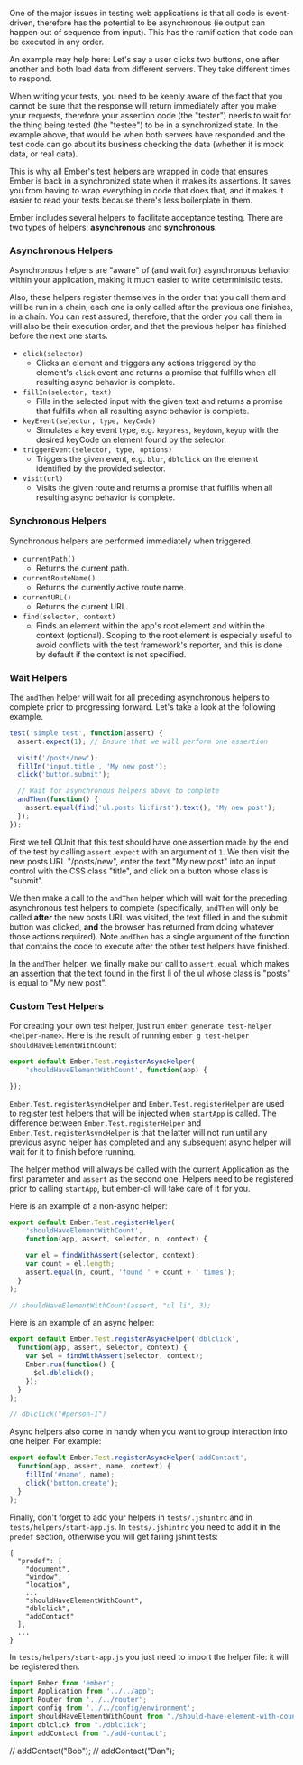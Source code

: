 One of the major issues in testing web applications is that all code is
event-driven, therefore has the potential to be asynchronous (ie output can
happen out of sequence from input). This has the ramification that code can be
executed in any order.

An example may help here: Let's say a user clicks two buttons, one after another
and both load data from different servers. They take different times to respond.

When writing your tests, you need to be keenly aware of the fact that you cannot
be sure that the response will return immediately after you make your requests,
therefore your assertion code (the "tester") needs to wait for the thing being
tested (the "testee") to be in a synchronized state. In the example above, that
would be when both servers have responded and the test code can go about its
business checking the data (whether it is mock data, or real data).

This is why all Ember's test helpers are wrapped in code that ensures Ember is
back in a synchronized state when it makes its assertions. It saves you from
having to wrap everything in code that does that, and it makes it easier to read
your tests because there's less boilerplate in them.

Ember includes several helpers to facilitate acceptance testing. There are two
types of helpers: **asynchronous** and **synchronous**.

### Asynchronous Helpers

Asynchronous helpers are "aware" of (and wait for) asynchronous behavior within
your application, making it much easier to write deterministic tests.

Also, these helpers register themselves in the order that you call them and will
be run in a chain; each one is only called after the previous one finishes, in a
chain. You can rest assured, therefore, that the order you call them in will also
be their execution order, and that the previous helper has finished before the
next one starts.

* `click(selector)`
  - Clicks an element and triggers any actions triggered by the element's `click`
    event and returns a promise that fulfills when all resulting async behavior
    is complete.
* `fillIn(selector, text)`
  - Fills in the selected input with the given text and returns a promise that
     fulfills when all resulting async behavior is complete.
* `keyEvent(selector, type, keyCode)`
  - Simulates a key event type, e.g. `keypress`, `keydown`, `keyup` with the
    desired keyCode on element found by the selector.
* `triggerEvent(selector, type, options)`
  - Triggers the given event, e.g. `blur`, `dblclick` on the element identified
    by the provided selector.
* `visit(url)`
  - Visits the given route and returns a promise that fulfills when all resulting
     async behavior is complete.

### Synchronous Helpers

Synchronous helpers are performed immediately when triggered.

* `currentPath()`
  - Returns the current path.
* `currentRouteName()`
  - Returns the currently active route name.
* `currentURL()`
  - Returns the current URL.
* `find(selector, context)`
  - Finds an element within the app's root element and within the context
    (optional). Scoping to the root element is especially useful to avoid
    conflicts with the test framework's reporter, and this is done by default
    if the context is not specified.

### Wait Helpers

The `andThen` helper will wait for all preceding asynchronous helpers to
complete prior to progressing forward. Let's take a look at the following
example.

```tests/acceptance/new-post-appears-first-test.js
test('simple test', function(assert) {
  assert.expect(1); // Ensure that we will perform one assertion

  visit('/posts/new');
  fillIn('input.title', 'My new post');
  click('button.submit');

  // Wait for asynchronous helpers above to complete
  andThen(function() {
    assert.equal(find('ul.posts li:first').text(), 'My new post');
  });
});
```

First we tell QUnit that this test should have one assertion made by the end
of the test by calling `assert.expect` with an argument of `1`. We then visit the new
posts URL "/posts/new", enter the text "My new post" into an input control
with the CSS class "title", and click on a button whose class is "submit".

We then make a call to the `andThen` helper which will wait for the preceding
asynchronous test helpers to complete (specifically, `andThen` will only be
called **after** the new posts URL was visited, the text filled in and the
submit button was clicked, **and** the browser has returned from doing whatever
those actions required). Note `andThen` has a single argument of the function
that contains the code to execute after the other test helpers have finished.

In the `andThen` helper, we finally make our call to `assert.equal` which makes an
assertion that the text found in the first li of the ul whose class is "posts"
is equal to "My new post".

### Custom Test Helpers

For creating your own test helper, just run `ember generate test-helper
<helper-name>`. Here is the result of running `ember g test-helper
shouldHaveElementWithCount`:

```tests/helpers/should-have-element-with-count.js
export default Ember.Test.registerAsyncHelper(
    'shouldHaveElementWithCount', function(app) {

});
```

`Ember.Test.registerAsyncHelper` and `Ember.Test.registerHelper` are used to
register test helpers that will be injected when `startApp` is
called. The difference between `Ember.Test.registerHelper` and
`Ember.Test.registerAsyncHelper` is that the latter will not run until any
previous async helper has completed and any subsequent async helper will wait
for it to finish before running.

The helper method will always be called with the current Application as the
first parameter and `assert` as the second one. Helpers need to be registered prior to calling
`startApp`, but ember-cli will take care of it for you.

Here is an example of a non-async helper:

```tests/helpers/should-have-element-with-count.js
export default Ember.Test.registerHelper(
    'shouldHaveElementWithCount',
    function(app, assert, selector, n, context) {

    var el = findWithAssert(selector, context);
    var count = el.length;
    assert.equal(n, count, 'found ' + count + ' times');
  }
);

// shouldHaveElementWithCount(assert, "ul li", 3);
```

Here is an example of an async helper:

```tests/helpers/dblclick.js
export default Ember.Test.registerAsyncHelper('dblclick',
  function(app, assert, selector, context) {
    var $el = findWithAssert(selector, context);
    Ember.run(function() {
      $el.dblclick();
    });
  }
);

// dblclick("#person-1")
```

Async helpers also come in handy when you want to group interaction
into one helper. For example:

```tests/helpers/add-contact.js
export default Ember.Test.registerAsyncHelper('addContact',
  function(app, assert, name, context) {
    fillIn('#name', name);
    click('button.create');
  }
);
```

Finally, don't forget to add your helpers in `tests/.jshintrc` and in
`tests/helpers/start-app.js`. In `tests/.jshintrc` you need to add it in the
`predef` section, otherwise you will get failing jshint tests:

```tests/.jshintc
{
  "predef": [
    "document",
    "window",
    "location",
    ...
    "shouldHaveElementWithCount",
    "dblclick",
    "addContact"
  ],
  ...
}
```

In `tests/helpers/start-app.js` you just need to import the helper file: it
will be registered then.

```tests/helpers/start-app.js
import Ember from 'ember';
import Application from '../../app';
import Router from '../../router';
import config from '../../config/environment';
import shouldHaveElementWithCount from "./should-have-element-with-count";
import dblclick from "./dblclick";
import addContact from "./add-contact";
```

// addContact("Bob");
// addContact("Dan");
```

